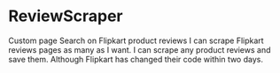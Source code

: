 # ReviewScraper
Custom page Search on Flipkart product reviews
I can scrape Flipkart reviews pages as many as I want.
I can scrape any product reviews and save them.
Although Flipkart has changed their code within two days.
